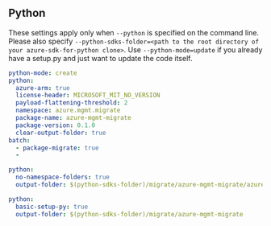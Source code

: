 ## Python

These settings apply only when `--python` is specified on the command line.
Please also specify `--python-sdks-folder=<path to the root directory of your azure-sdk-for-python clone>`.
Use `--python-mode=update` if you already have a setup.py and just want to update the code itself.

``` yaml $(python)
python-mode: create
python:
  azure-arm: true
  license-header: MICROSOFT_MIT_NO_VERSION
  payload-flattening-threshold: 2
  namespace: azure.mgmt.migrate
  package-name: azure-mgmt-migrate
  package-version: 0.1.0
  clear-output-folder: true
batch:
  - package-migrate: true
  - 
```
``` yaml $(python) && $(python-mode) == 'update'
python:
  no-namespace-folders: true
  output-folder: $(python-sdks-folder)/migrate/azure-mgmt-migrate/azure/mgmt/migrate
```
``` yaml $(python) && $(python-mode) == 'create'
python:
  basic-setup-py: true
  output-folder: $(python-sdks-folder)/migrate/azure-mgmt-migrate
```
